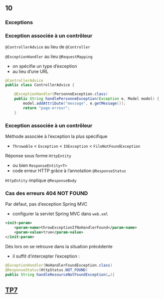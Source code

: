 <!-- .slide: data-background-image="images/spring.png" data-background-size="1200px" class="chapter" -->
## 10
### Exceptions





<!-- .slide: class="slide" -->
### Exception associée à un contrôleur

`@ControllerAdvice` au lieu de `@Controller`

`@ExceptionHandler` au lieu `@RequestMapping`
 - on spécifie un type d’exception
 - au lieu d’une URL

```java
@ControllerAdvice
public class ControllerAdvice {

    @ExceptionHandler(PersonneException.class)
    public String handlePersonneException(Exception e, Model model) {
        model.addAttribute("message", e.getMessage());
        return "page-erreur";
    }
```





<!-- .slide: class="slide" -->
### Exception associée à un contrôleur

Méthode associée à l’exception la plus spécifique
 - `Throwable` < `Exception` < `IOException` < `FileNotFoundException`

Réponse sous forme `HttpEntity`
 - ou bien `ResponseEntity<T>`
 - code erreur HTTP grâce à l’annotation `@ResponseStatus`

`HttpEntity` implique `@ResponseBody`





<!-- .slide: class="slide" -->
### Cas des erreurs 404 NOT FOUND

Par défaut, pas d’exception Spring MVC
 - configurer la servlet Spring MVC dans `web.xml`

```xml
<init-param>
    <param-name>throwExceptionIfNoHandlerFound</param-name>
    <param-value>true</param-value>
</init-param>
```

Dès lors on se retrouve dans la situation précédente
 - il suffit d’intercepter l’exception :

```java
@ExceptionHandler(NoHandlerFoundException.class)
@ResponseStatus(HttpStatus.NOT_FOUND)
public String handleResourceNotFoundException(…){
```





<!-- .slide: data-background-image="images/tp.png" data-background-size="500px" class="tp" -->
## [TP7](https://github.com/Insee-CNIP/formation-spring-mvc#7-exceptions)